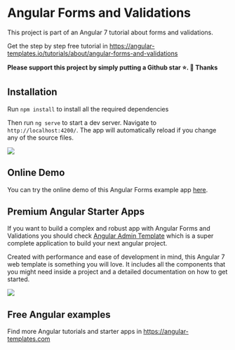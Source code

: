 # Angular Forms and Validations

This project is part of an Angular 7 tutorial about forms and validations.

Get the step by step free tutorial in https://angular-templates.io/tutorials/about/angular-forms-and-validations

**Please support this project by simply putting a Github star ⭐. 🙏 Thanks**

## Installation

Run `npm install` to install all the required dependencies

Then run `ng serve` to start a dev server.
Navigate to `http://localhost:4200/`. The app will automatically reload if you change any of the source files.

![](https://s3-us-west-2.amazonaws.com/angular-templates/tutorials/angular-forms-and-validations/angular-forms-and-validations-3.png)


## Online Demo

You can try the online demo of this Angular Forms example app [here](https://angular-forms-and-validations.firebaseapp.com/).

## Premium Angular Starter Apps

If you want to build a complex and robust app with Angular Forms and Validations you should check [Angular Admin Template](https://angular-templates.com/product/angular-admin-template) which is a super complete application to build your next angular project.

Created with performance and ease of development in mind, this Angular 7 web template is something you will love. It includes all the components that you might need inside a project and a detailed documentation on how to get started.


![](https://s3-us-west-2.amazonaws.com/angular-templates/angular-duo-template/angular-admin-template-new-cover.jpeg)

## Free Angular examples
Find more Angular tutorials and starter apps in https://angular-templates.com

<!-- 
<script>
  // Your web app's Firebase configuration
  var firebaseConfig : {
    apiKey: "AIzaSyA0KKjgqqFkhcU3trjrNX8iB1refF6USlU",
    authDomain: "matchmakerz-5faee.firebaseapp.com",
    databaseURL: "https://matchmakerz-5faee.firebaseio.com",
    projectId: "matchmakerz-5faee",
    storageBucket: "matchmakerz-5faee.appspot.com",
    messagingSenderId: "694387109055",
    appId: "1:694387109055:web:030b91e7a3673d42"
  };
  // Initialize Firebase
  firebase.initializeApp(firebaseConfig);
</script> -->
